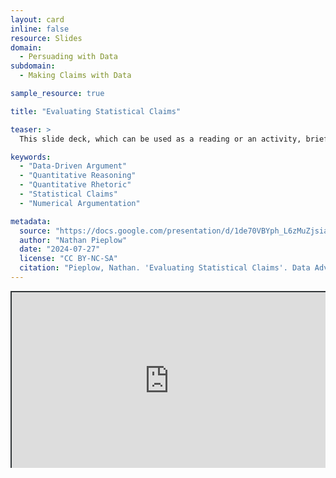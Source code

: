 ```yaml
---
layout: card
inline: false
resource: Slides
domain:
  - Persuading with Data
subdomain:
  - Making Claims with Data

sample_resource: true

title: "Evaluating Statistical Claims"

teaser: >
  This slide deck, which can be used as a reading or an activity, briefly introduces nine questions to ask when evaluating the validity of a statistical claim. It then provides a series of statistical claims for students to evaluate and ends by asking students to apply this same type of evaluation to a statistical claim from their own project. It can take 40-60 minutes to present in class, depending on the amount of discussion.

keywords:
  - "Data-Driven Argument"
  - "Quantitative Reasoning"
  - "Quantitative Rhetoric"
  - "Statistical Claims"
  - "Numerical Argumentation"

metadata:
  source: "https://docs.google.com/presentation/d/1de70VBYph_L6zMuZjsiad3KnMozWVpMh/edit?usp=sharing&ouid=116941745404208628216&rtpof=true&sd=true"
  author: "Nathan Pieplow"
  date: "2024-07-27"
  license: "CC BY-NC-SA"
  citation: "Pieplow, Nathan. 'Evaluating Statistical Claims'. Data Advocacy 4 All, University of Colorado. 27 July 2024"
---
```


<div style="position: relative; padding-bottom: 56.25%; height: 0; overflow: hidden;"><iframe src="https://docs.google.com/presentation/d/1de70VBYph_L6zMuZjsiad3KnMozWVpMh/edit?usp=sharing&ouid=116941745404208628216&rtpof=true&sd=true" width="100%" title="Evaluating Statistical Claims" style="border:2px #323639 solid; position: absolute; top: 0; left: 0; right: 0; bottom: 0; height: 100%; max-width: 100%;"></iframe></div>
